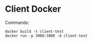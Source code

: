 # Client Docker

Commands:

```shell
docker build -t client-test
docker run -p 3000:3000 -d client-test
```
